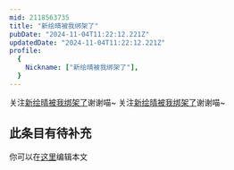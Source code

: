 ```yaml
---
mid: 2118563735
title: "新绘晴被我绑架了"
pubDate: "2024-11-04T11:22:12.221Z"
updatedDate: "2024-11-04T11:22:12.221Z"
profile:
  {
    Nickname: ["新绘晴被我绑架了"],
  }
---
```


关注[新绘晴被我绑架了](https://space.bilibili.com/2118563735)谢谢喵~ 关注[新绘晴被我绑架了](https://space.bilibili.com/2118563735)谢谢喵~

## 此条目有待补充
你可以在[这里](https://github.com/Yuhanawa/VTuber.ICU-Content/edit/master/v/新绘晴被我绑架了/index.md)编辑本文
